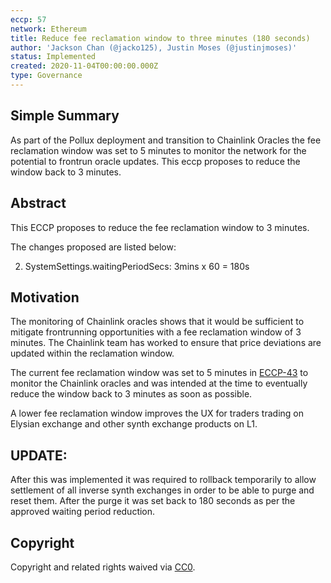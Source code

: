 ```yaml
---
eccp: 57
network: Ethereum
title: Reduce fee reclamation window to three minutes (180 seconds)
author: 'Jackson Chan (@jacko125), Justin Moses (@justinjmoses)'
status: Implemented
created: 2020-11-04T00:00:00.000Z
type: Governance
---
```


## Simple Summary

<!--"If you can't explain it simply, you don't understand it well enough." Provide a simplified and layman-accessible explanation of the ECCP.-->

As part of the Pollux deployment and transition to Chainlink Oracles the fee reclamation window was set to 5 minutes to monitor the network for the potential to frontrun oracle updates. This eccp proposes to reduce the window back to 3 minutes.

## Abstract

<!--A short (~200 word) description of the variable change proposed.-->

This ECCP proposes to reduce the fee reclamation window to 3 minutes.

The changes proposed are listed below:

2. SystemSettings.waitingPeriodSecs: 3mins x 60 = 180s

## Motivation

<!--The motivation is critical for ECCPs that want to update variables within Elysian. It should clearly explain why the existing variable is not incentive aligned. ECCP submissions without sufficient motivation may be rejected outright.-->

The monitoring of Chainlink oracles shows that it would be sufficient to mitigate frontrunning opportunities with a fee reclamation window of 3 minutes. The Chainlink team has worked to ensure that price deviations are updated within the reclamation window.

The current fee reclamation window was set to 5 minutes in [ECCP-43](.eccp-43.md) to monitor the Chainlink oracles and was intended at the time to eventually reduce the window back to 3 minutes as soon as possible.

A lower fee reclamation window improves the UX for traders trading on Elysian exchange and other synth exchange products on L1.

## UPDATE:

After this was implemented it was required to rollback temporarily to allow settlement of all inverse synth exchanges in order to be able to purge and reset them. After the purge it was set back to 180 seconds as per the approved waiting period reduction.

## Copyright

Copyright and related rights waived via [CC0](https://creativecommons.org/publicdomain/zero/1.0/).

